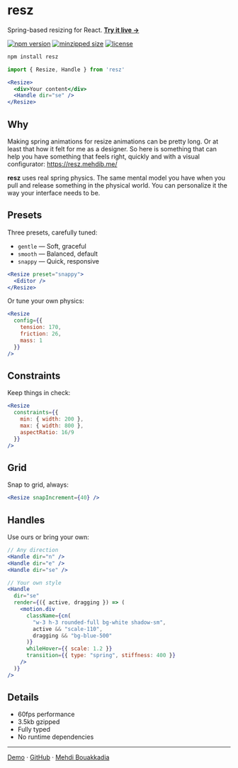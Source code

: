# resz

Spring-based resizing for React. 
[**Try it live →**](https://resz.mehdib.me/)

[![npm version](https://img.shields.io/npm/v/resz.svg?style=flat&colorA=18181B&colorB=28CF8D)](https://www.npmjs.com/package/resz)
[![minzipped size](https://img.shields.io/bundlephobia/minzip/resz?style=flat&colorA=18181B&colorB=28CF8D)](https://bundlephobia.com/package/resz)
[![license](https://img.shields.io/github/license/mehdibouakkadia/resz.svg?style=flat&colorA=18181B&colorB=28CF8D)](https://github.com/mehdibouakkadia/resz/blob/main/LICENSE)

```bash
npm install resz
```

```jsx
import { Resize, Handle } from 'resz'

<Resize>
  <div>Your content</div>
  <Handle dir="se" />
</Resize>
```

## Why

Making spring animations for resize animations can be pretty long. Or at least that how it felt for me as a designer. 
So here is something that can help you have something that feels right, quickly and with a visual configurator: https://resz.mehdib.me/

**resz** uses real spring physics. The same mental model you have when you pull and release something in the physical world. You can personalize it the way your interface needs to be.

## Presets

Three presets, carefully tuned:

- `gentle` — Soft, graceful
- `smooth` — Balanced, default
- `snappy` — Quick, responsive

```jsx
<Resize preset="snappy">
  <Editor />
</Resize>
```

Or tune your own physics:

```jsx
<Resize 
  config={{ 
    tension: 170, 
    friction: 26, 
    mass: 1 
  }}
/>
```

## Constraints

Keep things in check:

```jsx
<Resize
  constraints={{
    min: { width: 200 },
    max: { width: 800 },
    aspectRatio: 16/9
  }}
/>
```

## Grid

Snap to grid, always:

```jsx
<Resize snapIncrement={40} />
```

## Handles

Use ours or bring your own:

```jsx
// Any direction
<Handle dir="n" />
<Handle dir="e" />
<Handle dir="se" />

// Your own style
<Handle 
  dir="se"
  render={({ active, dragging }) => (
    <motion.div 
      className={cn(
        "w-3 h-3 rounded-full bg-white shadow-sm",
        active && "scale-110",
        dragging && "bg-blue-500"
      )}
      whileHover={{ scale: 1.2 }}
      transition={{ type: "spring", stiffness: 400 }}
    />
  )}
/>
```

## Details

- 60fps performance
- 3.5kb gzipped
- Fully typed
- No runtime dependencies

---

[Demo](https://resz.mehdib.me/) · [GitHub](https://github.com/mehdibouakkadia/resz) · [Mehdi Bouakkadia](https://github.com/mehdibouakkadia)